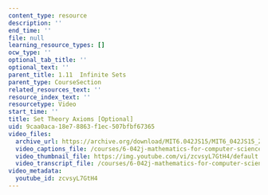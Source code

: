 ```yaml
---
content_type: resource
description: ''
end_time: ''
file: null
learning_resource_types: []
ocw_type: ''
optional_tab_title: ''
optional_text: ''
parent_title: 1.11  Infinite Sets
parent_type: CourseSection
related_resources_text: ''
resource_index_text: ''
resourcetype: Video
start_time: ''
title: Set Theory Axioms [Optional]
uid: 9caa0aca-18e7-8863-f1ec-507bfbf67365
video_files:
  archive_url: https://archive.org/download/MIT6.042JS15/MIT6_042JS15_ZF_ipod.mp4
  video_captions_file: /courses/6-042j-mathematics-for-computer-science-spring-2015/0db3c5b32f265ef682936f1e639e0672_zcvsyL7GtH4.vtt
  video_thumbnail_file: https://img.youtube.com/vi/zcvsyL7GtH4/default.jpg
  video_transcript_file: /courses/6-042j-mathematics-for-computer-science-spring-2015/c03c1ea3a64a7bd132dfa53de5f63fcb_zcvsyL7GtH4.pdf
video_metadata:
  youtube_id: zcvsyL7GtH4
---
```

